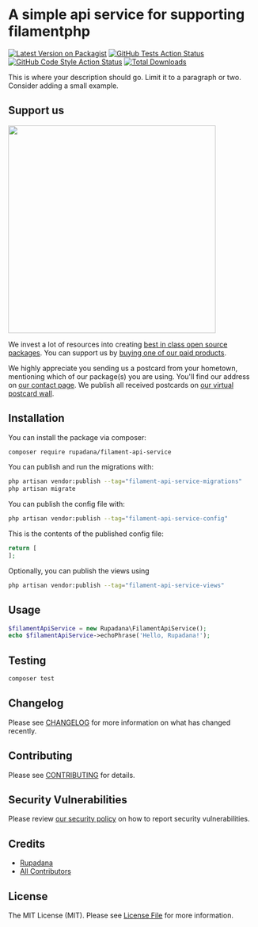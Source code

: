 # A simple api service for supporting filamentphp

[![Latest Version on Packagist](https://img.shields.io/packagist/v/rupadana/filament-api-service.svg?style=flat-square)](https://packagist.org/packages/rupadana/filament-api-service)
[![GitHub Tests Action Status](https://img.shields.io/github/actions/workflow/status/rupadana/filament-api-service/run-tests.yml?branch=main&label=tests&style=flat-square)](https://github.com/rupadana/filament-api-service/actions?query=workflow%3Arun-tests+branch%3Amain)
[![GitHub Code Style Action Status](https://img.shields.io/github/actions/workflow/status/rupadana/filament-api-service/fix-php-code-style-issues.yml?branch=main&label=code%20style&style=flat-square)](https://github.com/rupadana/filament-api-service/actions?query=workflow%3A"Fix+PHP+code+style+issues"+branch%3Amain)
[![Total Downloads](https://img.shields.io/packagist/dt/rupadana/filament-api-service.svg?style=flat-square)](https://packagist.org/packages/rupadana/filament-api-service)

This is where your description should go. Limit it to a paragraph or two. Consider adding a small example.

## Support us

[<img src="https://github-ads.s3.eu-central-1.amazonaws.com/filament-api-service.jpg?t=1" width="419px" />](https://spatie.be/github-ad-click/filament-api-service)

We invest a lot of resources into creating [best in class open source packages](https://spatie.be/open-source). You can support us by [buying one of our paid products](https://spatie.be/open-source/support-us).

We highly appreciate you sending us a postcard from your hometown, mentioning which of our package(s) you are using. You'll find our address on [our contact page](https://spatie.be/about-us). We publish all received postcards on [our virtual postcard wall](https://spatie.be/open-source/postcards).

## Installation

You can install the package via composer:

```bash
composer require rupadana/filament-api-service
```

You can publish and run the migrations with:

```bash
php artisan vendor:publish --tag="filament-api-service-migrations"
php artisan migrate
```

You can publish the config file with:

```bash
php artisan vendor:publish --tag="filament-api-service-config"
```

This is the contents of the published config file:

```php
return [
];
```

Optionally, you can publish the views using

```bash
php artisan vendor:publish --tag="filament-api-service-views"
```

## Usage

```php
$filamentApiService = new Rupadana\FilamentApiService();
echo $filamentApiService->echoPhrase('Hello, Rupadana!');
```

## Testing

```bash
composer test
```

## Changelog

Please see [CHANGELOG](CHANGELOG.md) for more information on what has changed recently.

## Contributing

Please see [CONTRIBUTING](CONTRIBUTING.md) for details.

## Security Vulnerabilities

Please review [our security policy](../../security/policy) on how to report security vulnerabilities.

## Credits

- [Rupadana](https://github.com/rupadana)
- [All Contributors](../../contributors)

## License

The MIT License (MIT). Please see [License File](LICENSE.md) for more information.
